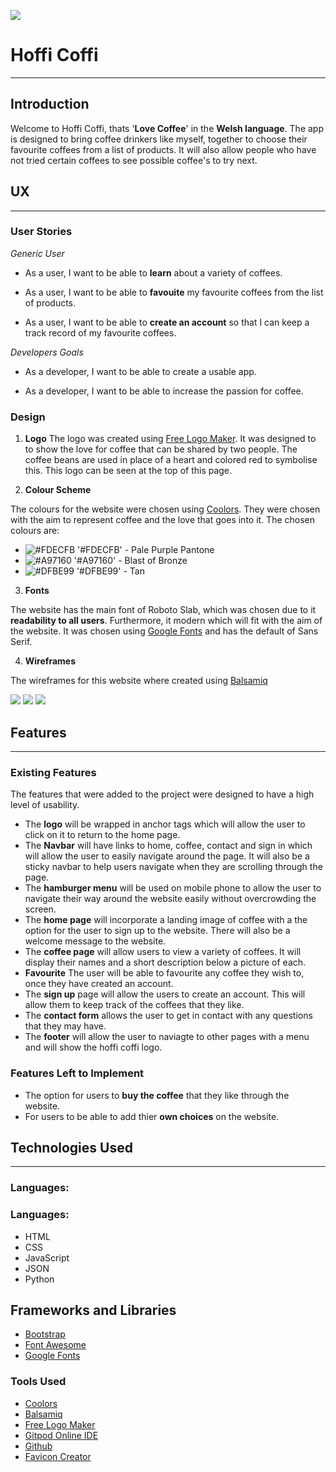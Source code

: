 ![](assets/images/logo.png)

# Hoffi Coffi
---

## Introduction

Welcome to Hoffi Coffi, thats '**Love Coffee**' in the **Welsh language**. The app is designed to bring coffee drinkers like myself, together to choose their favourite coffees from a list of products. It will also allow people who have not tried certain coffees to see possible coffee's to try next. 

## UX
---

### User Stories 

*Generic User*

* As a user, I want to be able to **learn** about a variety of coffees. 

* As a user, I want to be able to **favouite** my favourite coffees from the list of products. 

* As a user, I want to be able to **create an account** so that I can keep a track record of my favourite coffees. 

*Developers Goals* 

* As a developer, I want to be able to create a usable app. 

* As a developer, I want to be able to increase the passion for coffee. 


### Design 

1. **Logo** 
The logo was created using [Free Logo Maker](https://logomakr.com). It was designed to to show the love for coffee that can be shared by two people. The coffee beans are used in place of a heart and colored red to symbolise this. This logo can be seen at the top of this page. 

2. **Colour Scheme**

The colours for the website were chosen using [Coolors](https://coolors.co/fdecfb-a97160-dfbe99). They were chosen with the aim to represent coffee and the love that goes into it. The chosen colours are:

* ![#FDECFB](https://placehold.it/15/FDECFB/000000?text=+) '#FDECFB' - Pale Purple Pantone
* ![#A97160](https://placehold.it/15/A97160/000000?text=+) '#A97160' - Blast of Bronze
* ![#DFBE99](https://placehold.it/15/DFBE99/000000?text=+) '#DFBE99' - Tan

3. **Fonts**

The website has the main font of Roboto Slab, which was chosen due to it **readability to all users**. Furthermore, it modern which will fit with the aim of the website. It was chosen using [Google Fonts](https://fonts.googleapis.com/css2?family=Roboto+Slab&display=swap) and has the default of Sans Serif. 

4. **Wireframes**

The wireframes for this website where created using [Balsamiq](https://balsamiq.com/wireframes/?gclid=CjwKCAjwltH3BRB6EiwAhj0IUBrAHe-2BiRjQmQGSO-FZIjoEjkckL_kVyJXd5ShGVwKqDaDMqKjvBoCQksQAvD_BwE)

![](wireframes/desktop.png)
![](wireframes/tablet.png)
![](wireframes/phone.png)

## Features
---

### Existing Features

The features that were added to the project were designed to have a high level of usability.

* The **logo** will be wrapped in anchor tags which will allow the user to click on it to return to the home page. 
* The **Navbar** will have links to home, coffee, contact and sign in which will allow the user to easily navigate around the page. It will also be a sticky navbar to help users navigate when they are scrolling through the page.
* The **hamburger menu** will be used on mobile phone to allow the user to navigate their way around the website easily without overcrowding the screen. 
* The **home page** will incorporate a landing image of coffee with a the option for the user to sign up to the website. There will also be a welcome message to the website. 
* The **coffee page** will allow users to view a variety of coffees. It will display their names and a short description below a picture of each. 
* **Favourite** The user will be able to favourite any coffee they wish to, once they have created an account. 
* The **sign up** page will allow the users to create an account. This will allow them to keep track of the coffees that they like.
* The **contact form** allows the user to get in contact with any questions that they may have. 
* The **footer** will allow the user to naviagte to other pages with a menu and will show the hoffi coffi logo. 

### Features Left to Implement

* The option for users to **buy the coffee** that they like through the website.
* For users to be able to add thier **own choices** on the website. 

## Technologies Used
---
### **Languages:**

### **Languages:**

* HTML
* CSS
* JavaScript
* JSON
* Python 

## **Frameworks and Libraries**

* [Bootstrap](https://getbootstrap.com/)
* [Font Awesome](https://fontawesome.com/)
* [Google Fonts](https://fonts.google.com/specimen/Lato?sidebar.open&selection.family=Lato)

### **Tools Used**

* [Coolors](https://coolors.co/3c1642-086375-1dd3b0-fffdfd-ffffff) 
* [Balsamiq](https://balsamiq.com/wireframes/?gclid=CjwKCAjwltH3BRB6EiwAhj0IUBrAHe-2BiRjQmQGSO-FZIjoEjkckL_kVyJXd5ShGVwKqDaDMqKjvBoCQksQAvD_BwE)
* [Free Logo Maker](https://logomakr.com)
* [Gitpod Online IDE](https://www.gitpod.io/)
* [Github](https://github.com/)
* [Favicon Creator](https://www.favicon.cc/?action=import_request)